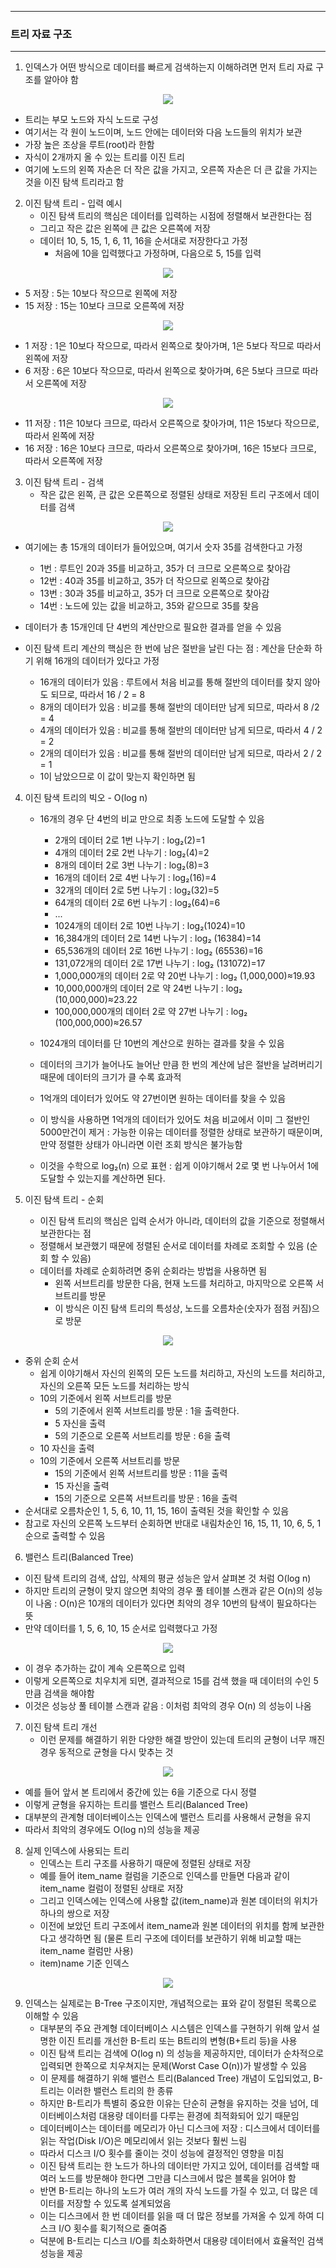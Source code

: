-----
### 트리 자료 구조
-----
1. 인덱스가 어떤 방식으로 데이터를 빠르게 검색하는지 이해하려면 먼저 트리 자료 구조를 알아야 함
<div align="center">
<img src="https://github.com/user-attachments/assets/0b30d137-caa0-4f62-a61d-a87b5c6a271a">
</div>

   - 트리는 부모 노드와 자식 노드로 구성
   - 여기서는 각 원이 노드이며, 노드 안에는 데이터와 다음 노드들의 위치가 보관
   - 가장 높은 조상을 루트(root)라 한함
   - 자식이 2개까지 올 수 있는 트리를 이진 트리  
   - 여기에 노드의 왼쪽 자손은 더 작은 값을 가지고, 오른쪽 자손은 더 큰 값을 가지는 것을 이진 탐색 트리라고 함

2. 이진 탐색 트리 - 입력 예시
   - 이진 탐색 트리의 핵심은 데이터를 입력하는 시점에 정렬해서 보관한다는 점
   - 그리고 작은 값은 왼쪽에 큰 값은 오른쪽에 저장
   - 데이터 10, 5, 15, 1, 6, 11, 16을 순서대로 저장한다고 가정
      + 처음에 10을 입력했다고 가정하며, 다음으로 5, 15를 입력
<div align="center">
<img src="https://github.com/user-attachments/assets/5e3a90f4-188b-4038-bccd-0b429ed22b16">
</div>

   - 5 저장 : 5는 10보다 작으므로 왼쪽에 저장
   - 15 저장 : 15는 10보다 크므로 오른쪽에 저장
<div align="center">
<img src="https://github.com/user-attachments/assets/92d4f11e-6cb2-4998-bb4c-56e2a09252f4">
</div>

   - 1 저장 : 1은 10보다 작으므로, 따라서 왼쪽으로 찾아가며, 1은 5보다 작므로 따라서 왼쪽에 저장
   - 6 저장 : 6은 10보다 작으므로, 따라서 왼쪽으로 찾아가며, 6은 5보다 크므로 따라서 오른쪽에 저장
<div align="center">
<img src="https://github.com/user-attachments/assets/58c40152-5436-4067-8d6e-8f518dcbc15f">
</div>

   - 11 저장 : 11은 10보다 크므로, 따라서 오른쪽으로 찾아가며, 11은 15보다 작으므로, 따라서 왼쪽에 저장
   - 16 저장 : 16은 10보다 크므로, 따라서 오른쪽으로 찾아가며, 16은 15보다 크므로, 따라서 오른쪽에 저장

3. 이진 탐색 트리 - 검색
   - 작은 값은 왼쪽, 큰 값은 오른쪽으로 정렬된 상태로 저장된 트리 구조에서 데이터를 검색
<div align="center">
<img src="https://github.com/user-attachments/assets/baeb03c7-f8bc-4027-8f69-72b98d11d777">
</div>

   - 여기에는 총 15개의 데이터가 들어있으며, 여기서 숫자 35를 검색한다고 가정
     + 1번 : 루트인 20과 35를 비교하고, 35가 더 크므로 오른쪽으로 찾아감
     + 12번 : 40과 35를 비교하고, 35가 더 작으므로 왼쪽으로 찾아감
     + 13번 : 30과 35를 비교하고, 35가 더 크므로 오른쪽으로 찾아감
     + 14번 : 노드에 있는 값을 비교하고, 35와 같으므로 35를 찾음
   
   - 데이터가 총 15개인데 단 4번의 계산만으로 필요한 결과를 얻을 수 있음
   - 이진 탐색 트리 계산의 핵심은 한 번에 남은 절반을 날린 다는 점 : 계산을 단순화 하기 위해 16개의 데이터가 있다고 가정
     + 16개의 데이터가 있음 : 루트에서 처음 비교를 통해 절반의 데이터를 찾지 않아도 되므로, 따라서 16 / 2 = 8
     + 8개의 데이터가 있음 : 비교를 통해 절반의 데이터만 남게 되므로, 따라서 8 /2 = 4
     + 4개의 데이터가 있음 : 비교를 통해 절반의 데이터만 남게 되므로, 따라서 4 / 2 = 2
     + 2개의 데이터가 있음 : 비교를 통해 절반의 데이터만 남게 되므로, 따라서 2 / 2 = 1
     + 1이 남았으므로 이 값이 맞는지 확인하면 됨

4. 이진 탐색 트리의 빅오 - O(log n)
   - 16개의 경우 단 4번의 비교 만으로 최종 노드에 도달할 수 있음
      + 2개의 데이터 2로 1번 나누기 : log₂(2)=1
      + 4개의 데이터 2로 2번 나누기 : log₂(4)=2
      + 8개의 데이터 2로 3번 나누기 : log₂(8)=3
      + 16개의 데이터 2로 4번 나누기 : log₂(16)=4
      + 32개의 데이터 2로 5번 나누기 : log₂(32)=5
      + 64개의 데이터 2로 6번 나누기 : log₂(64)=6
      + ...
      + 1024개의 데이터 2로 10번 나누기 : log₂(1024)=10
      + 16,384개의 데이터 2로 14번 나누기 : log₂ (16384)=14
      + 65,536개의 데이터 2로 16번 나누기 : log₂ (65536)=16
      + 131,072개의 데이터 2로 17번 나누기 : log₂ (131072)=17
      + 1,000,000개의 데이터 2로 약 20번 나누기 : log₂ (1,000,000)≈19.93
      + 10,000,000개의 데이터 2로 약 24번 나누기 : log₂ (10,000,000)≈23.22
      + 100,000,000개의 데이터 2로 약 27번 나누기 : log₂ (100,000,000)≈26.57

   - 1024개의 데이터를 단 10번의 계산으로 원하는 결과를 찾을 수 있음
   - 데이터의 크기가 늘어나도 늘어난 만큼 한 번의 계산에 남은 절반을 날려버리기 때문에 데이터의 크기가 클 수록 효과적
   - 1억개의 데이터가 있어도 약 27번이면 원하는 데이터를 찾을 수 있음
   - 이 방식을 사용하면 1억개의 데이터가 있어도 처음 비교에서 이미 그 절반인 5000만건이 제거 : 가능한 이유는 데이터를 정렬한 상태로 보관하기 때문이며, 만약 정렬한 상태가 아니라면 이런 조회 방식은 불가능함
   - 이것을 수학으로 log₂(n) 으로 표현 : 쉽게 이야기해서 2로 몇 번 나누어서 1에 도달할 수 있는지를 계산하면 된다.

5. 이진 탐색 트리 - 순회
   - 이진 탐색 트리의 핵심은 입력 순서가 아니라, 데이터의 값을 기준으로 정렬해서 보관한다는 점  
   - 정렬해서 보관했기 때문에 정렬된 순서로 데이터를 차례로 조회할 수 있음 (순회 할 수 있음)
   - 데이터를 차례로 순회하려면 중위 순회라는 방법을 사용하면 됨
     + 왼쪽 서브트리를 방문한 다음, 현재 노드를 처리하고, 마지막으로 오른쪽 서브트리를 방문
     + 이 방식은 이진 탐색 트리의 특성상, 노드를 오름차순(숫자가 점점 커짐)으로 방문
<div align="center">
<img src="https://github.com/user-attachments/assets/017fc56c-33c4-4c0e-b07f-df7c5d57ffb5">
</div>

   - 중위 순회 순서
     + 쉽게 이야기해서 자신의 왼쪽의 모든 노드를 처리하고, 자신의 노드를 처리하고, 자신의 오른쪽 모든 노드를 처리하는 방식
     + 10의 기준에서 왼쪽 서브트리를 방문
        * 5의 기준에서 왼쪽 서브트리를 방문 : 1을 출력한다.
        * 5 자신을 출력
        * 5의 기준으로 오른쪽 서브트리를 방문 : 6을 출력
     + 10 자신을 출력
     + 10의 기준에서 오른쪽 서브트리를 방문
        * 15의 기준에서 왼쪽 서브트리를 방문 : 11을 출력
        * 15 자신을 출력
        * 15의 기준으로 오른쪽 서브트리를 방문 : 16을 출력
  - 순서대로 오름차순인 1, 5, 6, 10, 11, 15, 16이 출력된 것을 확인할 수 있음
  - 참고로 자신의 오른쪽 노드부터 순회하면 반대로 내림차순인 16, 15, 11, 10, 6, 5, 1 순으로 출력할 수 있음

6. 밸런스 트리(Balanced Tree)
  - 이진 탐색 트리의 검색, 삽입, 삭제의 평균 성능은 앞서 살펴본 것 처럼 O(log n)
  - 하지만 트리의 균형이 맞지 않으면 최악의 경우 풀 테이블 스캔과 같은 O(n)의 성능이 나옴 : O(n)은 10개의 데이터가 있다면 최악의 경우 10번의 탐색이 필요하다는 뜻
  - 만약 데이터를 1, 5, 6, 10, 15 순서로 입력했다고 가정
<div align="center">
<img src="https://github.com/user-attachments/assets/f38e6185-3c11-42e8-a202-d9e39d592dd1">
</div>

   - 이 경우 추가하는 값이 계속 오른쪽으로 입력
   - 이렇게 오른쪽으로 치우치게 되면, 결과적으로 15를 검색 했을 때 데이터의 수인 5만큼 검색을 해야함
   - 이것은 성능상 풀 테이블 스캔과 같음 : 이처럼 최악의 경우 O(n) 의 성능이 나옴

7. 이진 탐색 트리 개선
   - 이런 문제를 해결하기 위한 다양한 해결 방안이 있는데 트리의 균형이 너무 깨진 경우 동적으로 균형을 다시 맞추는 것
<div align="center">
<img src="https://github.com/user-attachments/assets/a9f777d4-c672-4e88-80eb-c40c6b47922a">
</div>

   - 예를 들어 앞서 본 트리에서 중간에 있는 6을 기준으로 다시 정렬
   - 이렇게 균형을 유지하는 트리를 밸런스 트리(Balanced Tree)
   - 대부분의 관계형 데이터베이스는 인덱스에 밸런스 트리를 사용해서 균형을 유지
   - 따라서 최악의 경우에도 O(log n)의 성능을 제공

8. 실제 인덱스에 사용되는 트리
   - 인덱스는 트리 구조를 사용하기 때문에 정렬된 상태로 저장
   - 예를 들어 item_name 컬럼을 기준으로 인덱스를 만들면 다음과 같이 item_name 컬럼이 정렬된 상태로 저장
   - 그리고 인덱스에는 인덱스에 사용할 값(item_name)과 원본 데이터의 위치가 하나의 쌍으로 저장
   - 이전에 보았던 트리 구조에서 item_name과 원본 데이터의 위치를 함께 보관한다고 생각하면 됨 (물론 트리 구조에 데이터를 보관하기 위해 비교할 때는 item_name 컬럼만 사용)
   - item)name 기준 인덱스
<div align="center">
<img src="https://github.com/user-attachments/assets/d104d39f-7aaf-4497-a8eb-abe0d9f2dab5">
</div>

9. 인덱스는 실제로는 B-Tree 구조이지만, 개념적으로는 표와 같이 정렬된 목록으로 이해할 수 있음
   - 대부분의 주요 관계형 데이터베이스 시스템은 인덱스를 구현하기 위해 앞서 설명한 이진 트리를 개선한 B-트리 또는 B트리의 변형(B+트리 등)을 사용
   - 이진 탐색 트리는 검색에 O(log n) 의 성능을 제공하지만, 데이터가 순차적으로 입력되면 한쪽으로 치우쳐지는 문제(Worst Case O(n))가 발생할 수 있음
   - 이 문제를 해결하기 위해 밸런스 트리(Balanced Tree) 개념이 도입되었고, B-트리는 이러한 밸런스 트리의 한 종류
   - 하지만 B-트리가 특별히 중요한 이유는 단순히 균형을 유지하는 것을 넘어, 데이터베이스처럼 대용량 데이터를 다루는 환경에 최적화되어 있기 때문임
   - 데이터베이스는 데이터를 메모리가 아닌 디스크에 저장 : 디스크에서 데이터를 읽는 작업(Disk I/O)은 메모리에서 읽는 것보다 훨씬 느림
   - 따라서 디스크 I/O 횟수를 줄이는 것이 성능에 결정적인 영향을 미침
   - 이진 탐색 트리는 한 노드가 하나의 데이터만 가지고 있어, 데이터를 검색할 때 여러 노드를 방문해야 한다면 그만큼 디스크에서 많은 블록을 읽어야 함
   - 반면 B-트리는 하나의 노드가 여러 개의 자식 노드를 가질 수 있고, 더 많은 데이터를 저장할 수 있도록 설계되었음
   - 이는 디스크에서 한 번 데이터를 읽을 때 더 많은 정보를 가져올 수 있게 하여 디스크 I/O 횟수를 획기적으로 줄여줌
   - 덕분에 B-트리는 디스크 I/O를 최소화하면서 대용량 데이터에서 효율적인 검색 성능을 제공
